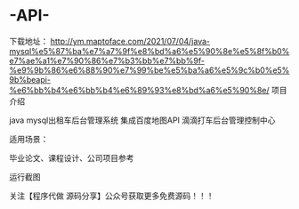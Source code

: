 # -API-
下载地址：
http://ym.maptoface.com/2021/07/04/java-mysql%e5%87%ba%e7%a7%9f%e8%bd%a6%e5%90%8e%e5%8f%b0%e7%ae%a1%e7%90%86%e7%b3%bb%e7%bb%9f-%e9%9b%86%e6%88%90%e7%99%be%e5%ba%a6%e5%9c%b0%e5%9b%beapi-%e6%bb%b4%e6%bb%b4%e6%89%93%e8%bd%a6%e5%90%8e/
项目介绍

java mysql出租车后台管理系统 集成百度地图API 滴滴打车后台管理控制中心

适用场景：

毕业论文、课程设计、公司项目参考

运行截图

        




关注【程序代做 源码分享】公众号获取更多免费源码！！！
